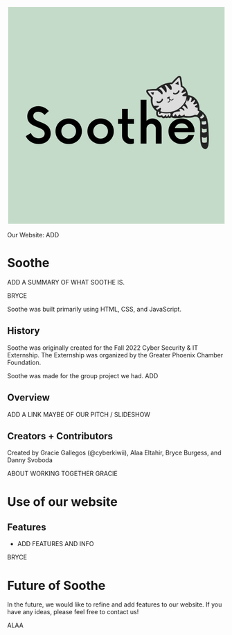 <p align="center">
   <img src="logo.png"/>
</p>

Our Website: ADD

# Soothe

ADD A SUMMARY OF WHAT SOOTHE IS.

BRYCE

Soothe was built primarily using HTML, CSS, and JavaScript. 


## History

Soothe was originally created for the Fall 2022 Cyber Security & IT Externship. The Externship was organized by the Greater Phoenix Chamber Foundation.

Soothe was made for the group project we had. ADD


## Overview

ADD A LINK MAYBE OF OUR PITCH / SLIDESHOW


## Creators + Contributors

Created by Gracie Gallegos (@cyberkiwii), Alaa Eltahir, Bryce Burgess, and Danny Svoboda

ABOUT WORKING TOGETHER
GRACIE


# Use of our website

## Features

- ADD FEATURES AND INFO

BRYCE


# Future of Soothe

In the future, we would like to refine and add features to our website. If you have any ideas, please feel free to contact us! 

ALAA


